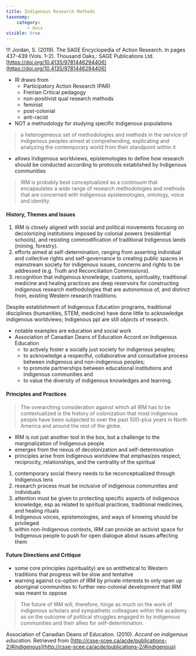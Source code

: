 ```yaml
---
title: Indigenous Research Methods
taxonomy:
    category:
        - docs
visible: true
---
```


!!! Jordan, S. (2019). The SAGE Encyclopedia of Action Research. In pages 437-439 (Vols. 1–2). Thousand Oaks,: SAGE Publications Ltd. [https://doi.org/10.4135/9781446294406](https://doi.org/10.4135/9781446294406)

- IR draws from
  - Participatory Action Research (PAR)
  - Freirian Critical pedagogy
  - non-positivist qual research methods
  - feminist
  - post-colonial
  - anti-racist
- NOT a methodology for studying specific Indigenous populations

> a heterogeneous set of methodologies and methods in the service of indigenous peoples aimed at comprehending, explicating and analyzing the contemporary world from their standpoint within it

- allows Indigenous worldviews, epistemologies to define how research should be conducted according to protocols established by Indigenous communities

> IRM is probably best conceptualized as a continuum that encapsulates a wide range of research methodologies and methods that are concerned with indigenous epistemologies, ontology, voice and identity.

#### History, Themes and Issues

1. IRM is closely aligned with social and political movements focusing on decolonizing institutions imposed by colonial powers (residential schools), and resisting commodification of traditional Indigenous lands (mining, forestry).
2.  efforts aimed at self-determination, ranging from asserting individual and collective rights and self-governance to creating public spaces in mainstream society for indigenous issues, concerns and rights to be addressed (e.g. Truth and Reconciliation Commissions).
3. recognition that indigenous knowledge, customs, spirituality, traditional medicine and healing practices are deep reservoirs for constructing indigenous research methodologies that are autonomous of, and distinct from, existing Western research traditions.

Despite establishment of Indigenous Education programs, traditional disciplines (humanities, STEM, medicine) have done little to acknowledge indigenous worldviews; Indigenous ppl are still *objects* of research.
- notable examples are education and social work
- Association of Canadian Deans of Education Accord on Indigenous Education
  - to actively foster a socially just society for indigenous peoples;
  - to acknowledge a respectful, collaborative and consultative process between indigenous and non-indigenous peoples;
  - to promote partnerships between educational institutions and indigenous communities and
  - to value the diversity of indigenous knowledges and learning.

#### Principles and Practices

> The overarching consideration against which all IRM has to be contextualized is the history of colonization that most indigenous people have been subjected to over the past 500-plus years in North America and around the rest of the globe.

- IRM is not just another tool in the box, but a challenge to the marginalization of Indigenous people
- emerges from the nexus of decolonization and self-determination
- principles arise from Indigenous worldview that emphasizes respect, reciprocity, relationships, and the centrality of the spiritual

1. contemporary social theory needs to be reconceptualized through Indigenous lens
2. research process must be inclusive of indigenous communities and individuals
3. attention must be given to protecting specific aspects of indigenous knowledge, esp as related to spiritual practices, traditional medicines, and healing rituals
4. Indigenous voices, epistemologies, and ways of knowing should be privileged
5. within non-Indigenous contexts, IRM can provide an activist space for Indigenous people to push for open dialogue about issues affecting them

#### Future Directions and Critique

- some core principles (spirituality) are so antithetical to Western traditions that progress will be slow and tentative
- warning against co-option of IRM by private interests to only open up aboriginal communities to further neo-colonial development that IRM was meant to oppose

> The future of IRM will, therefore, hinge as much on the work of indigenous scholars and sympathetic colleagues within the academy as on the outcome of political struggles engaged in by indigenous communities and their allies for self-determination.


Association of Canadian Deans of Education. (2010). *Accord on indigenous education.* Retrieved from [http://csse-scee.ca/acde/publications-2/#indigenous](http://csse-scee.ca/acde/publications-2/#indigenous)
